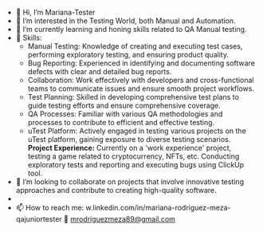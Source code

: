 - 👋 Hi, I’m Mariana-Tester
- 👀 I’m interested in the Testing World, both Manual and Automation.
- 🌱 I’m currently learning and honing skills related to QA Manual testing.
- 💼 Skills:
  - Manual Testing: Knowledge of creating and executing test cases, performing exploratory testing, and ensuring product quality.
  - Bug Reporting: Experienced in identifying and documenting software defects with clear and detailed bug reports.
  - Collaboration: Work effectively with developers and cross-functional teams to communicate issues and ensure smooth project workflows.
  - Test Planning: Skilled in developing comprehensive test plans to guide testing efforts and ensure comprehensive coverage.
  - QA Processes: Familiar with various QA methodologies and processes to contribute to efficient and effective testing.
  - uTest Platform: Actively engaged in testing various projects on the uTest platform, gaining exposure to diverse testing scenarios.
**Project Experience:** Currently on a 'work experience' project, testing a game related to cryptocurrency, NFTs, etc. Conducting exploratory tests and reporting and executing bugs using ClickUp tool.
- 💞️ I’m looking to collaborate on projects that involve innovative testing approaches and contribute to creating high-quality software.
- 
- 📫 How to reach me: 
w.linkedin.com/in/mariana-rodriguez-meza-qajuniortester
📧 mrodriguezmeza89@gmail.com
  
